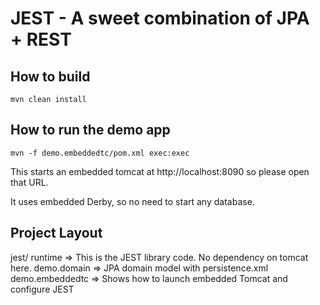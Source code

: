# JEST - A sweet combination of JPA + REST

## How to build
```
mvn clean install
```

## How to run the demo app
```
mvn -f demo.embeddedtc/pom.xml exec:exec
```

This starts an embedded tomcat at http://localhost:8090 so please open that URL.

It uses embedded Derby, so no need to start any database.

## Project Layout

jest/
    runtime => This is the JEST library code. No dependency on tomcat here.
    demo.domain => JPA domain model with persistence.xml
    demo.embeddedtc => Shows how to launch embedded Tomcat and configure JEST

